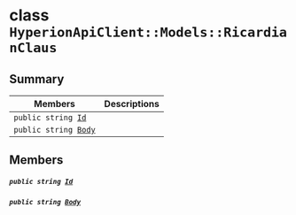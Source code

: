 # class `HyperionApiClient::Models::RicardianClaus` 

## Summary

 Members                                | Descriptions                                
----------------------------------------|---------------------------------------------
`public string `[`Id`](#class_hyperion_api_client_1_1_models_1_1_ricardian_claus_1a186291c875988107b7ace745ea84d4ec) | 
`public string `[`Body`](#class_hyperion_api_client_1_1_models_1_1_ricardian_claus_1aa22a174fd7f5d080c4e4714fd0dde308) | 

## Members

##### `public string `[`Id`](#class_hyperion_api_client_1_1_models_1_1_ricardian_claus_1a186291c875988107b7ace745ea84d4ec) 

##### `public string `[`Body`](#class_hyperion_api_client_1_1_models_1_1_ricardian_claus_1aa22a174fd7f5d080c4e4714fd0dde308) 

